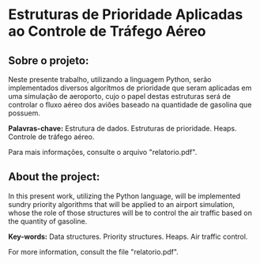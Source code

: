 # Estruturas de Prioridade Aplicadas ao Controle de Tráfego Aéreo

## Sobre o projeto:
Neste presente trabalho, utilizando a linguagem Python, serão implementados diversos algorítmos de prioridade que seram aplicadas em uma simulação de aeroporto, cujo o papel destas estruturas será de controlar o fluxo aéreo dos aviões baseado na quantidade de gasolina que possuem.

**Palavras-chave:** Estrutura de dados. Estruturas de prioridade. Heaps. Controle de tráfego aéreo.

Para mais informações, consulte o arquivo "relatorio.pdf".

## About the project: 
In this present work, utilizing the Python language, will be implemented sundry priority algorithms that will be applied to an airport simulation, whose the role of those structures will be to control the air traffic based on the quantity of gasoline.

**Key-words:** Data structures. Priority structures. Heaps. Air traffic control.

For more information, consult the file "relatorio.pdf".
